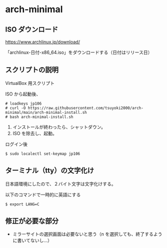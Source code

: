 # arch-minimal

## ISO ダウンロード
https://www.archlinux.jp/download/

「archlinux-日付-x86_64.iso」をダウンロードする（日付はリリース日）

## スクリプトの説明
VirtualBox 用スクリプト

ISO から起動後、
```
# loadkeys jp106
# curl -O https://raw.githubusercontent.com/tsuyoki2000/arch-minimal/main/arch-minimal-install.sh
# bash arch-minimal-install.sh
```
1. インストールが終わったら、シャットダウン。
2. ISO を除去し、起動。

ログイン後
```
$ sudo localectl set-keymap jp106
```

## ターミナル（tty）の文字化け
日本語環境にしたので、２バイト文字は文字化けする。

以下のコマンドで一時的に英語にする
```
$ export LANG=C
```

## 修正が必要な部分
- ミラーサイトの選択画面は必要ないと思う（n を選択しても、終了するように書いてないし…）
